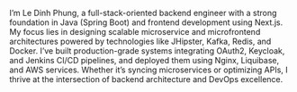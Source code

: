 I’m Le Dinh Phung, a full-stack-oriented backend engineer with a strong foundation in Java (Spring Boot) and frontend development using Next.js. My focus lies in designing scalable microservice and microfrontend architectures powered by technologies like JHipster, Kafka, Redis, and Docker. I’ve built production-grade systems integrating OAuth2, Keycloak, and Jenkins CI/CD pipelines, and deployed them using Nginx, Liquibase, and AWS services. Whether it’s syncing microservices or optimizing APIs, I thrive at the intersection of backend architecture and DevOps excellence.